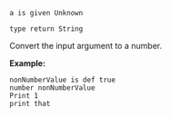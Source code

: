 ```thy
a is given Unknown

type return String
```

Convert the input argument to a number.

**Example:**

```thy
nonNumberValue is def true
number nonNumberValue
Print 1
print that
```
